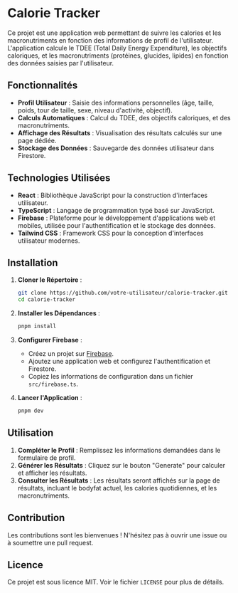 # Calorie Tracker

Ce projet est une application web permettant de suivre les calories et les macronutriments en fonction des informations de profil de l'utilisateur. L'application calcule le TDEE (Total Daily Energy Expenditure), les objectifs caloriques, et les macronutriments (protéines, glucides, lipides) en fonction des données saisies par l'utilisateur.

## Fonctionnalités

- **Profil Utilisateur** : Saisie des informations personnelles (âge, taille, poids, tour de taille, sexe, niveau d'activité, objectif).
- **Calculs Automatiques** : Calcul du TDEE, des objectifs caloriques, et des macronutriments.
- **Affichage des Résultats** : Visualisation des résultats calculés sur une page dédiée.
- **Stockage des Données** : Sauvegarde des données utilisateur dans Firestore.

## Technologies Utilisées

- **React** : Bibliothèque JavaScript pour la construction d'interfaces utilisateur.
- **TypeScript** : Langage de programmation typé basé sur JavaScript.
- **Firebase** : Plateforme pour le développement d'applications web et mobiles, utilisée pour l'authentification et le stockage des données.
- **Tailwind CSS** : Framework CSS pour la conception d'interfaces utilisateur modernes.

## Installation

1. **Cloner le Répertoire** :
   ```bash
   git clone https://github.com/votre-utilisateur/calorie-tracker.git
   cd calorie-tracker
   ```

2. **Installer les Dépendances** :
   ```bash
   pnpm install
   ```

3. **Configurer Firebase** :
   - Créez un projet sur [Firebase](https://firebase.google.com/).
   - Ajoutez une application web et configurez l'authentification et Firestore.
   - Copiez les informations de configuration dans un fichier `src/firebase.ts`.

4. **Lancer l'Application** :
   ```bash
   pnpm dev
   ```

## Utilisation

1. **Compléter le Profil** : Remplissez les informations demandées dans le formulaire de profil.
2. **Générer les Résultats** : Cliquez sur le bouton "Generate" pour calculer et afficher les résultats.
3. **Consulter les Résultats** : Les résultats seront affichés sur la page de résultats, incluant le bodyfat actuel, les calories quotidiennes, et les macronutriments.

## Contribution

Les contributions sont les bienvenues ! N'hésitez pas à ouvrir une issue ou à soumettre une pull request.

## Licence

Ce projet est sous licence MIT. Voir le fichier `LICENSE` pour plus de détails.
